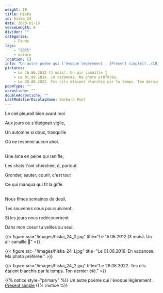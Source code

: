```yaml
---
weight: 28
title: Hiska
id: hiska_24
date: 2025-01-19
verseLength: 8
divider: ""
categories:
    - Faune
tags:
    - "2025"
    - nature
location: []
info: "Un autre poème qui l'évoque légèrement : [Présent simple](../18_dix_huitieme_saison/present_simple)"
pictures:
    - Le 16.06.2012 (3 mois). Un air canaille 🥰
    - Le 01.08.2019. En vacances. Ma photo préférée.
    - Le 28.08.2022. Tes cils étaient blanchis par le temps. Ton dernier été.
poemType: ""
acrostiche: ""
doubleAcrostiche: ""
LastModifierDisplayName: Barbara Post
---
```

Le ciel pleurait bien avant moi

Aux jours où s'éteignait vigile,

Un automne si doux, tranquille

Où ne résonne aucun aboi.

 \
Une âme en peine qui renifle,

Les chats t'ont cherchée, ô, partout.

Gronder, sauter, courir, c'est tout

Ce qui manqua qui fit la gifle.

 \
Nous fîmes semaines de deuil,

Tes souvenirs nous poursuivirent.

Si les jours nous redécouvrirent

Dans mon coeur tu veilles au seuil.

<!-- FM:Snippet:Start data:{"id":"_figure","fields":[{"name":"imageName","value":"hiska_24_0.jpg"},{"name":"imageCaption","value":""}]} -->
{{< figure src="/images/hiska_24_0.jpg" title="Le 16.06.2012 (3 mois). Un air canaille 🥰" >}}
<!-- FM:Snippet:End -->

<!-- FM:Snippet:Start data:{"id":"_figure","fields":[{"name":"imageName","value":"hiska_24_1.jpg"},{"name":"imageCaption","value":""}]} -->
{{< figure src="/images/hiska_24_1.jpg" title="Le 01.08.2019. En vacances. Ma photo préférée." >}}
<!-- FM:Snippet:End -->

<!-- FM:Snippet:Start data:{"id":"_figure","fields":[{"name":"imageName","value":"hiska_24_2.jpg"},{"name":"imageCaption","value":""}]} -->
{{< figure src="/images/hiska_24_2.jpg" title="Le 28.08.2022. Tes cils étaient blanchis par le temps. Ton dernier été." >}}
<!-- FM:Snippet:End -->

<!-- FM:Snippet:Start data:{"id":"_simpleNotice","fields":[{"name":"content","value":""}]} -->
{{% notice style="primary" %}}
Un autre poème qui l'évoque légèrement : [Présent simple](../18_dix_huitieme_saison/present_simple)
{{% /notice %}}
<!-- FM:Snippet:End -->